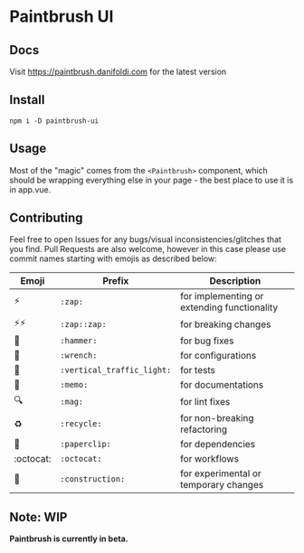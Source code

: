 # Paintbrush UI

## Docs

Visit https://paintbrush.danifoldi.com for the latest version

## Install

`npm i -D paintbrush-ui`

## Usage

Most of the "magic" comes from the `<Paintbrush>` component, which should be wrapping everything else in your page - the best place to use it is in app.vue.

## Contributing

Feel free to open Issues for any bugs/visual inconsistencies/glitches that you find. Pull Requests are also welcome, however in this case please use commit names starting with emojis as described below:

|Emoji|Prefix|Description|
|-----|------|-----------|
|:zap:                   |`:zap:`                   |for implementing or extending functionality|
|:zap::zap:              |`:zap::zap:`              |for breaking changes                       |
|:hammer:                |`:hammer:`                |for bug fixes                              |
|:wrench:                |`:wrench:`                |for configurations                         |
|:vertical_traffic_light:|`:vertical_traffic_light:`|for tests                                  |
|:memo:                  |`:memo:`                  |for documentations                         |
|:mag:                   |`:mag:`                   |for lint fixes                             |
|:recycle:               |`:recycle:`               |for non-breaking refactoring               |
|:paperclip:             |`:paperclip:`             |for dependencies                           |
|:octocat:               |`:octocat:`               |for workflows                              |
|:construction:          |`:construction:`          |for experimental or temporary changes      |

## Note: WIP

**Paintbrush is currently in beta.**
